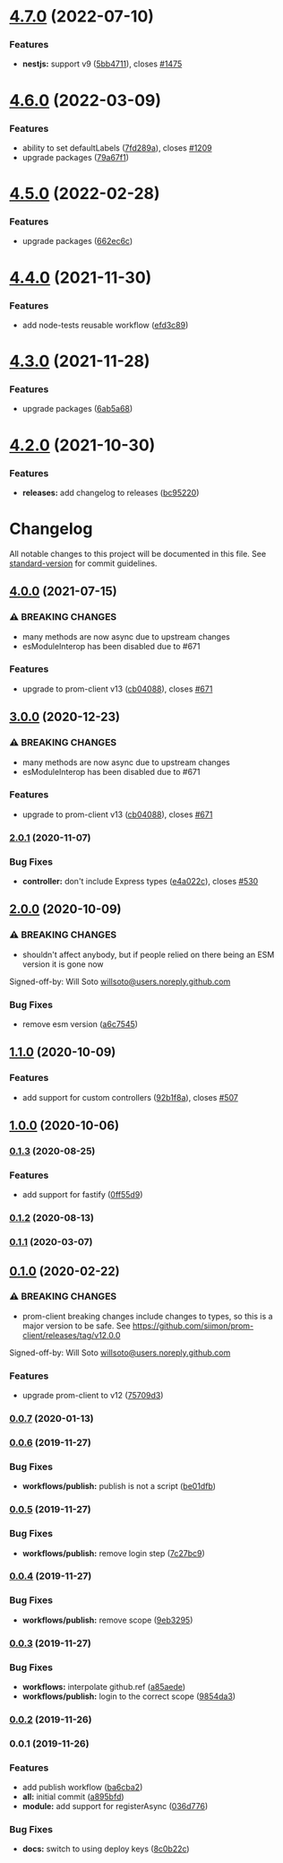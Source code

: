 # [4.7.0](https://github.com/willsoto/nestjs-prometheus/compare/v4.6.0...v4.7.0) (2022-07-10)


### Features

* **nestjs:** support v9 ([5bb4711](https://github.com/willsoto/nestjs-prometheus/commit/5bb4711957b4d347732314ed38e115f429b829f7)), closes [#1475](https://github.com/willsoto/nestjs-prometheus/issues/1475)

# [4.6.0](https://github.com/willsoto/nestjs-prometheus/compare/v4.5.0...v4.6.0) (2022-03-09)


### Features

* ability to set defaultLabels ([7fd289a](https://github.com/willsoto/nestjs-prometheus/commit/7fd289abd35f13a3ddd802e4c519d43210808858)), closes [#1209](https://github.com/willsoto/nestjs-prometheus/issues/1209)
* upgrade packages ([79a67f1](https://github.com/willsoto/nestjs-prometheus/commit/79a67f1508a155c1ee8684d7ea6cd2625265ac9f))

# [4.5.0](https://github.com/willsoto/nestjs-prometheus/compare/v4.4.0...v4.5.0) (2022-02-28)


### Features

* upgrade packages ([662ec6c](https://github.com/willsoto/nestjs-prometheus/commit/662ec6c2245816ab9f7ba69d101f406a815d94c3))

# [4.4.0](https://github.com/willsoto/nestjs-prometheus/compare/v4.3.0...v4.4.0) (2021-11-30)


### Features

* add node-tests reusable workflow ([efd3c89](https://github.com/willsoto/nestjs-prometheus/commit/efd3c89f3ad9b5462b84ecd20c2106d766c083e9))

# [4.3.0](https://github.com/willsoto/nestjs-prometheus/compare/v4.2.0...v4.3.0) (2021-11-28)


### Features

* upgrade packages ([6ab5a68](https://github.com/willsoto/nestjs-prometheus/commit/6ab5a684b73d54c137a0f39f998b7936a03609ac))

# [4.2.0](https://github.com/willsoto/nestjs-prometheus/compare/v4.1.0...v4.2.0) (2021-10-30)


### Features

* **releases:** add changelog to releases ([bc95220](https://github.com/willsoto/nestjs-prometheus/commit/bc9522007058c74a11ce727f48e85ba7202a0e8e))

# Changelog

All notable changes to this project will be documented in this file. See [standard-version](https://github.com/conventional-changelog/standard-version) for commit guidelines.

## [4.0.0](https://github.com/willsoto/nestjs-prometheus/compare/v2.0.1...v4.0.0) (2021-07-15)


### ⚠ BREAKING CHANGES

* many methods are now async due to upstream changes
* esModuleInterop has been disabled due to #671

### Features

* upgrade to prom-client v13 ([cb04088](https://github.com/willsoto/nestjs-prometheus/commit/cb04088c5780ab2cf851aed19945ddcc8832f2df)), closes [#671](https://github.com/willsoto/nestjs-prometheus/issues/671)

## [3.0.0](https://github.com/willsoto/nestjs-prometheus/compare/v2.0.1...v3.0.0) (2020-12-23)


### ⚠ BREAKING CHANGES

* many methods are now async due to upstream changes
* esModuleInterop has been disabled due to #671

### Features

* upgrade to prom-client v13 ([cb04088](https://github.com/willsoto/nestjs-prometheus/commit/cb04088c5780ab2cf851aed19945ddcc8832f2df)), closes [#671](https://github.com/willsoto/nestjs-prometheus/issues/671)

### [2.0.1](https://github.com/willsoto/nestjs-prometheus/compare/v2.0.0...v2.0.1) (2020-11-07)


### Bug Fixes

* **controller:** don't include Express types ([e4a022c](https://github.com/willsoto/nestjs-prometheus/commit/e4a022cde8e0e9aae84ec2be098442217f9f8849)), closes [#530](https://github.com/willsoto/nestjs-prometheus/issues/530)

## [2.0.0](https://github.com/willsoto/nestjs-prometheus/compare/v1.1.0...v2.0.0) (2020-10-09)


### ⚠ BREAKING CHANGES

* shouldn't affect anybody, but if people relied on there being an ESM version
it is gone now

Signed-off-by: Will Soto <willsoto@users.noreply.github.com>

### Bug Fixes

* remove esm version ([a6c7545](https://github.com/willsoto/nestjs-prometheus/commit/a6c7545df30cac94c7fea2ff434093cf929ff57b))

## [1.1.0](https://github.com/willsoto/nestjs-prometheus/compare/v1.0.0...v1.1.0) (2020-10-09)


### Features

* add support for custom controllers ([92b1f8a](https://github.com/willsoto/nestjs-prometheus/commit/92b1f8a087332978ad09bbd624a9953fa9056ad0)), closes [#507](https://github.com/willsoto/nestjs-prometheus/issues/507)

## [1.0.0](https://github.com/willsoto/nestjs-prometheus/compare/v0.1.3...v1.0.0) (2020-10-06)

### [0.1.3](https://github.com/willsoto/nestjs-prometheus/compare/v0.1.2...v0.1.3) (2020-08-25)


### Features

* add support for fastify ([0ff55d9](https://github.com/willsoto/nestjs-prometheus/commit/0ff55d9d1b8e06e98d31027c7b2d30521976bcc9))

### [0.1.2](https://github.com/willsoto/nestjs-prometheus/compare/v0.1.1...v0.1.2) (2020-08-13)

### [0.1.1](https://github.com/willsoto/nestjs-prometheus/compare/v0.1.0...v0.1.1) (2020-03-07)

## [0.1.0](https://github.com/willsoto/nestjs-prometheus/compare/v0.0.7...v0.1.0) (2020-02-22)


### ⚠ BREAKING CHANGES

* prom-client breaking changes
include changes to types, so this is a major version to be safe.
See https://github.com/siimon/prom-client/releases/tag/v12.0.0

Signed-off-by: Will Soto <willsoto@users.noreply.github.com>

### Features

* upgrade prom-client to v12 ([75709d3](https://github.com/willsoto/nestjs-prometheus/commit/75709d3f634af0e4ae869ba548e5213316bedf39))

### [0.0.7](https://github.com/willsoto/nestjs-prometheus/compare/v0.0.6...v0.0.7) (2020-01-13)

### [0.0.6](https://github.com/willsoto/nestjs-prometheus/compare/v0.0.5...v0.0.6) (2019-11-27)


### Bug Fixes

* **workflows/publish:** publish is not a script ([be01dfb](https://github.com/willsoto/nestjs-prometheus/commit/be01dfbcf2cbb29d982a045f75611cd5a19be21b))

### [0.0.5](https://github.com/willsoto/nestjs-prometheus/compare/v0.0.4...v0.0.5) (2019-11-27)


### Bug Fixes

* **workflows/publish:** remove login step ([7c27bc9](https://github.com/willsoto/nestjs-prometheus/commit/7c27bc99975ef38e8de1f2090d6f04ff41cea725))

### [0.0.4](https://github.com/willsoto/nestjs-prometheus/compare/v0.0.3...v0.0.4) (2019-11-27)

### Bug Fixes

- **workflows/publish:** remove scope ([9eb3295](https://github.com/willsoto/nestjs-prometheus/commit/9eb32958101bd2e530999c41ab2a28e86672cfd6))

### [0.0.3](https://github.com/willsoto/nestjs-prometheus/compare/v0.0.2...v0.0.3) (2019-11-27)

### Bug Fixes

- **workflows:** interpolate github.ref ([a85aede](https://github.com/willsoto/nestjs-prometheus/commit/a85aede98e7900ddf7dcfc0d8daf65e1a435bd8d))
- **workflows/publish:** login to the correct scope ([9854da3](https://github.com/willsoto/nestjs-prometheus/commit/9854da37c6556d12c93010c0ba77bec9773b3271))

### [0.0.2](https://github.com/willsoto/nestjs-prometheus/compare/v0.0.1...v0.0.2) (2019-11-26)

### 0.0.1 (2019-11-26)

### Features

- add publish workflow ([ba6cba2](https://github.com/willsoto/nestjs-prometheus/commit/ba6cba29d7ef9c1937a27fde3611e843ac4884cc))
- **all:** initial commit ([a895bfd](https://github.com/willsoto/nestjs-prometheus/commit/a895bfda96bfd8de3dd021ad1c06116bea76648e))
- **module:** add support for registerAsync ([036d776](https://github.com/willsoto/nestjs-prometheus/commit/036d776603b78ad1a9d60a32a040d9957bbb4cc3))

### Bug Fixes

- **docs:** switch to using deploy keys ([8c0b22c](https://github.com/willsoto/nestjs-prometheus/commit/8c0b22c55a3f3aff9cfc5cd0a2080da49a34a53d))
